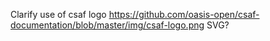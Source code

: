 Clarify use of csaf logo
https://github.com/oasis-open/csaf-documentation/blob/master/img/csaf-logo.png
SVG?